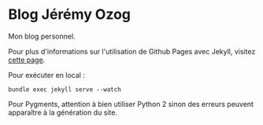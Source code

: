 Blog Jérémy Ozog
==================

Mon blog personnel.

Pour plus d'informations sur l'utilisation de Github Pages avec Jekyll, visitez [cette page](https://help.github.com/articles/using-jekyll-with-pages).

Pour exécuter en local :
```
bundle exec jekyll serve --watch
```

Pour Pygments, attention à bien utiliser Python 2 sinon des erreurs peuvent apparaître à la génération du site.
